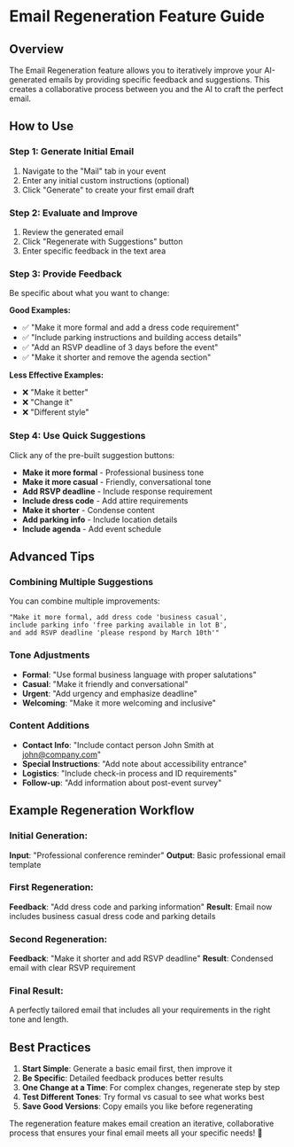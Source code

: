 # Email Regeneration Feature Guide

## Overview

The Email Regeneration feature allows you to iteratively improve your AI-generated emails by providing specific feedback and suggestions. This creates a collaborative process between you and the AI to craft the perfect email.

## How to Use

### Step 1: Generate Initial Email

1. Navigate to the "Mail" tab in your event
2. Enter any initial custom instructions (optional)
3. Click "Generate" to create your first email draft

### Step 2: Evaluate and Improve

1. Review the generated email
2. Click "Regenerate with Suggestions" button
3. Enter specific feedback in the text area

### Step 3: Provide Feedback

Be specific about what you want to change:

**Good Examples:**

- ✅ "Make it more formal and add a dress code requirement"
- ✅ "Include parking instructions and building access details"
- ✅ "Add an RSVP deadline of 3 days before the event"
- ✅ "Make it shorter and remove the agenda section"

**Less Effective Examples:**

- ❌ "Make it better"
- ❌ "Change it"
- ❌ "Different style"

### Step 4: Use Quick Suggestions

Click any of the pre-built suggestion buttons:

- **Make it more formal** - Professional business tone
- **Make it more casual** - Friendly, conversational tone
- **Add RSVP deadline** - Include response requirement
- **Include dress code** - Add attire requirements
- **Make it shorter** - Condense content
- **Add parking info** - Include location details
- **Include agenda** - Add event schedule

## Advanced Tips

### Combining Multiple Suggestions

You can combine multiple improvements:

```
"Make it more formal, add dress code 'business casual',
include parking info 'free parking available in lot B',
and add RSVP deadline 'please respond by March 10th'"
```

### Tone Adjustments

- **Formal**: "Use formal business language with proper salutations"
- **Casual**: "Make it friendly and conversational"
- **Urgent**: "Add urgency and emphasize deadline"
- **Welcoming**: "Make it more welcoming and inclusive"

### Content Additions

- **Contact Info**: "Include contact person John Smith at john@company.com"
- **Special Instructions**: "Add note about accessibility entrance"
- **Logistics**: "Include check-in process and ID requirements"
- **Follow-up**: "Add information about post-event survey"

## Example Regeneration Workflow

### Initial Generation:

**Input**: "Professional conference reminder"
**Output**: Basic professional email template

### First Regeneration:

**Feedback**: "Add dress code and parking information"
**Result**: Email now includes business casual dress code and parking details

### Second Regeneration:

**Feedback**: "Make it shorter and add RSVP deadline"
**Result**: Condensed email with clear RSVP requirement

### Final Result:

A perfectly tailored email that includes all your requirements in the right tone and length.

## Best Practices

1. **Start Simple**: Generate a basic email first, then improve it
2. **Be Specific**: Detailed feedback produces better results
3. **One Change at a Time**: For complex changes, regenerate step by step
4. **Test Different Tones**: Try formal vs casual to see what works best
5. **Save Good Versions**: Copy emails you like before regenerating

The regeneration feature makes email creation an iterative, collaborative process that ensures your final email meets all your specific needs! 🎯
